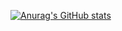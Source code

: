 [![Anurag's GitHub stats](https://github-readme-stats.vercel.app/api?username=calauod-j)](https://github.com/anuraghazra/github-readme-stats)
